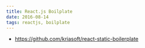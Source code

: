 ```yaml
---
title: React.js Boilplate
date: 2016-08-14
tags: reactjs, boilplate
---
```


+ <https://github.com/kriasoft/react-static-boilerplate>
